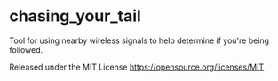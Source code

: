 # chasing_your_tail
Tool for using nearby wireless signals to help determine if you're being followed. 

Released under the MIT License https://opensource.org/licenses/MIT
